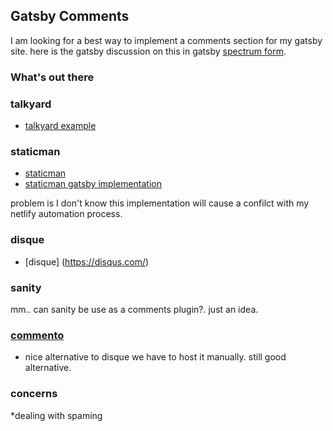 
## Gatsby Comments

I am looking for a best way to implement a comments section for my gatsby site. here is the gatsby discussion on this in gatsby [spectrum
form]((https://spectrum.chat/gatsby-js/general/whats-the-best-way-to-make-commenting-system~0c7e3f0f-8737-4948-9c52-0d20dfe37a05)). 

### What's out there

### talkyard

  * [talkyard example](https://www.kajmagnus.blog/new-embedded-comments/)

### staticman
  * [staticman](https://staticman.net/docs/)
  * [staticman gatsby implementation](https://www.gatsbycentral.com/how-to-handle-comments-in-gatsby-blogs)

problem is I don't know this implementation will cause a confilct with my netlify automation process. 

### disque
  * [disque] (https://disqus.com/)

### sanity
mm.. can sanity be use as a comments plugin?. just an idea. 

### [commento](https://github.com/adtac/commento)
  * nice alternative to disque we have to host it manually. still good alternative. 
  
### concerns
*dealing with spaming
